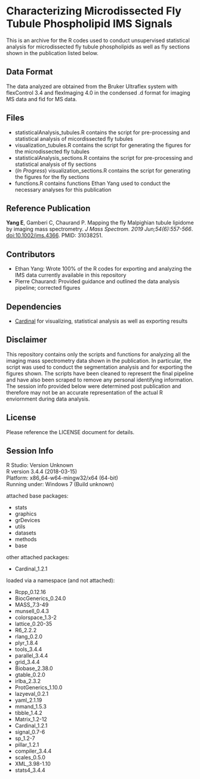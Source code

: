 # Characterizing Microdissected Fly Tubule Phospholipid IMS Signals
This is an archive for the R codes used to conduct unsupervised statistical analysis for microdissected fly tubule phospholipids as well as fly sections shown in the publication listed below.

## Data Format
The data analyzed are obtained from the Bruker Ultraflex system with flexControl 3.4 and flexImaging 4.0 in the condensed .d format for imaging MS data and fid for MS data.

## Files

* statisticalAnalysis_tubules.R contains the script for pre-processing and statistical analysis of micordissected fly tubules
* visualization_tubules.R contains the script for generating the figures for the microdissected fly tubules
* statisticalAnalysis_sections.R contains the script for pre-processing and statistical analysis of fly sections
* (*In Progress*) visualization_sections.R contains the script for generating the figures for the fly sections 
* functions.R contains functions Ethan Yang used to conduct the necessary analyses for this publication

## Reference Publication
**Yang E**, Gamberi C, Chaurand P. Mapping the fly Malpighian tubule lipidome by imaging mass spectrometry. *J Mass Spectrom. 2019 Jun;54(6):557-566*. [doi:10.1002/jms.4366](https://pubmed.ncbi.nlm.nih.gov/31410898/). PMID: 31038251.

## Contributors 

* Ethan Yang: Wrote 100% of the R codes for exporting and analyzing the IMS data currently available in this repository
* Pierre Chaurand: Provided guidance and outlined the data analysis pipeline; corrected figures

## Dependencies

* [Cardinal](https://github.com/kuwisdelu/Cardinal) for visualizing, statistical analysis as well as exporting results

## Disclaimer
This repository contains only the scripts and functions for analyzing all the imaging mass spectrometry data shown in the publication. In particular, the script was used to conduct the segmentation analysis and for exporting the figures shown. The scripts have been cleaned to represent the final pipeline and have also been scraped to remove any personal identifying information. The session info provided below were determined post publication and therefore may not be an accurate representation of the actual R enviornment during data analysis.   

## License
Please reference the LICENSE document for details. 

## Session Info
R Studio: Version Unknown  
R version 3.4.4 (2018-03-15)  
Platform: x86_64-w64-mingw32/x64 (64-bit)  
Running under: Windows 7 (Build unknown) 

attached base packages:  

* stats
* graphics
* grDevices 
* utils
* datasets  
* methods   
* base     

other attached packages:
* Cardinal_1.2.1

loaded via a namespace (and not attached):
* Rcpp_0.12.16        
* BiocGenerics_0.24.0 
* MASS_7.3-49         
* munsell_0.4.3       
* colorspace_1.3-2    
* lattice_0.20-35     
* R6_2.2.2            
* rlang_0.2.0        
* plyr_1.8.4          
* tools_3.4.4         
* parallel_3.4.4      
* grid_3.4.4          
* Biobase_2.38.0      
* gtable_0.2.0        
* irlba_2.3.2         
* ProtGenerics_1.10.0
* lazyeval_0.2.1      
* yaml_2.1.19         
* mmand_1.5.3         
* tibble_1.4.2        
* Matrix_1.2-12       
* Cardinal_1.2.1      
* signal_0.7-6        
* sp_1.2-7           
* pillar_1.2.1        
* compiler_3.4.4      
* scales_0.5.0        
* XML_3.98-1.10       
* stats4_3.4.4       
